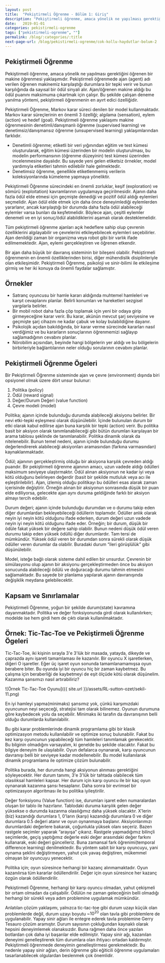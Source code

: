 ```yaml
---
layout: post
title:  "Pekiştirmeli Öğrenme - Bölüm 1: Giriş"
description: "Pekiştirmeli öğrenme, amaca yönelik ne yapılması gerektiğini öğrenen bir makine öğrenmesi yaklaşımıdır."
date:   2019-01-01
categories: pekistirmeli-ogrenme
tags: ["pekistirmeli-ogrenme", ""]
permalink: /blog/:categories/:title
next-page-url: /blog/pekistirmeli-ogrenme/cok-kollu-haydutlar-bolum-2
---
```


## Pekiştirmeli Öğrenme

Pekiştirmeli öğrenme, amaca yönelik ne yapılması gerektiğini öğrenen bir makine öğrenmesi yaklaşımıdır. Pekiştirmeli öğrenmede ajan (agent) adı verilen öğrenen makinemiz karşılaştığı durumlara bir tepki verir ve bunun karşılığında da sayısal bir ödül sinyali alır. Ajan/öğrenen makine aldığı bu ödül puanını maksimuma çıkartmak için çalışır. Bu şekilde çalışan deneme yanılma yöntemi, pekiştirmeli öğrenmenin en ayırt edici özelliğidir.

Pekiştirmeli Öğrenme, Markov karar süreci denilen bir model kullanmaktadır. Markov karar süreçlerinin en önemli 3 özelliği; algılama (sensation), eylem (action) ve hedef (goal). Pekiştirmeli öğrenme yaklaşımı makine öğrenmesinin denetimli/danışmanlı öğrenme (supervised learning) ve denetimsiz/danışmansız öğrenme (unsupervised learning) yaklaşımlarından farklıdır.

* Denetimli öğrenme; etiketli bir veri yığınından eğitim ve test kümesi oluşturularak, eğitim kümesi üzerinden bir modelin oluşturulması, bu modelin performansının (öğrenme düzeyinin) test kümesi üzerinden incelenmesine dayalıdır. Bu sayede yeni gelen etiketsiz örnekler, model yardımıyla etiketleri tahmin edilebilir hale gelmektedir.
* Denetimsiz öğrenme, genellikle etiketlenmemiş verilerin koleksiyonlarında kümeleme yapmaya yöneliktir.

Pekiştirmeli Öğrenme sürecindeki en önemli zorluklar, keşif (exploration) ve sömürü (exploitation) kavramlarının uygulamaya geçirilmesidir. Ajanın daha fazla ödül elde etmesi için geçmişte denediği ve pozitif ödül aldığı eylemleri seçmelidir. Ajan ödül elde etmek için daha önce deneyimlediği eylemlerden yararlanır, ancak karşılaştığı bir durumda daha fazla ödül alabileceği eylemler varsa bunları da keşfetmelidir. Böylece ajan, çeşitli eylemler denemeli ve en iyi sonuç/ödül alabildiklerini aşamalı olarak desteklemelidir.

Tüm pekiştirmeli öğrenme ajanları açık hedeflere sahip olup çevrenin özelliklerini algılayabilir ve çevrelerini etkileyebilecek eylemleri seçebilirler. Ajan denildiği zaman bir organizma veya robot gibi bir varlık ifade edilmemektedir. Ajan, eylemi gerçekleştiren ve öğrenen etkendir.

Bir ajan daha büyük bir davranış sisteminin bir bileşeni olabilir. Pekiştirmeli öğrenmenin en önemli özelliklerinden birisi, diğer mühendislik disiplinleriyle olan etkileşimidir. Pekiştirmeli Öğrenme, psikoloji ve sinir-bilimi ile etkileşime girmiş ve her iki konuya da önemli faydalar sağlamıştır.

## Örnekler


* Satranç oyuncusu bir hamle kararı aldığında muhtemel hamleleri ve karşıt cevaplarını planlar. Belirli konumları ve hareketleri sezgisel yargılarla belirler.
* Bir mobil robot daha fazla çöp toplamak için yeni bir odaya girip girmeyeceğine karar verir. Bu karar, akünün mevcut şarj seviyesine ve geçmişte şarj cihazını ne kadar çabuk ve kolay bulabildiğine dayanır.
* Psikolojik açıdan bakıldığında, bir karar verme sürecinde kararları nasıl verdiğimiz ve bu kararların sonuçlarının öğrenmemizi sağlayıp sağlamadığının cevabını planlar.
* Nörobilim açısından, beyinde hangi bölgelerin yer aldığı ve bu bölgelerin birbirleriyle bağlantılarının neler olduğu sorularının cevabını planlar.


## Pekiştirmeli Öğrenme Ögeleri

Bir Pekiştirmeli Öğrenme sisteminde ajan ve çevre (environment) dışında biri opsiyonel olmak üzere dört unsur bulunur:

1. Politika (policy)
2. Ödül (reward signal)
3. Değer/Durum Değeri (value function)
4. Çevre modeli (model)

Politika; ajanın içinde bulunduğu durumda alabileceği aksiyonu belirler. Bir nevi etki-tepki eşleşmesi olarak düşünülebilir. İçinde bulunulan durum bir etki olarak kabul edilirse ajan buna karşılık bir tepki (action) verir. Bu politika basit bir aksiyon olarak tanımlanabileceği gibi bütün durumları karşılayan bir arama tablosu şeklinde de tanımlanabilir. Politika dinamik olarak da nitelenebilir. Bunun temel nedeni, ajanın içinde bulunduğu durumu değerlendirerek alabileceği aksiyonları aramasından (farkına varmasından) kaynaklanmaktadır.

Ödül; ajanının gerçekleştirmiş olduğu bir aksiyona karşılık çevreden aldığı puandır. Bir pekiştirmeli öğrenme ajanının amacı, uzun vadede aldığı ödülleri maksimum seviyeye ulaştırmaktır. Ödül alınan aksiyonun ne kadar iyi veya kötü olduğunu belirleyen değerdir (basit bir şekilde mutluluk veya acı ile eşleştirilebilir). Ajan, izlemiş olduğu politikayı bu ödülleri esas alarak zaman içerisinde değiştirir. Örneğin alınan bir aksiyonun sonrasında düşük bir puan elde ediliyorsa, gelecekte ajan aynı duruma geldiğinde farklı bir aksiyon almayı tercih edebilir.

Durum değeri; ajanın içinde bulunduğu durumdan ve o durumu takip eden diğer durumlardan bekleyebileceği ödüllerin toplamıdır. Ödüller anlık olarak neyin iyi neyin kötü olduğunu ifade ederken, durum değeri uzun vadede neyin iyi neyin kötü olduğunu ifade eder. Örneğin; bir durum, düşük bir ödüle fakat yüksek bir değere sahip olabilir. Bunun nedeni düşük ödül veren durumu takip eden yüksek ödüllü diğer durumlardır. Tam tersi de mümkündür. Yüksek ödül veren bir durumdan sonra sürekli olarak düşük ödüller veren durumlar da olabilir. Buradaki durum “ileri görüşlülük” gibi düşünülebilir.

Model, isteğe bağlı olarak sisteme dahil edilen bir unsurdur. Çevrenin bir simülasyonu olup ajanın bir aksiyonu gerçekleştirmeden önce bu aksiyon sonucunda alabileceği ödülü ve doğuracağı durumu tahmin etmesini sağlamaktadır. Bu sayede bir planlama yapılarak ajanın davranışında değişiklik meydana gelebilecektir.

## Kapsam ve Sınırlamalar

Pekiştirmeli Öğrenme, yoğun bir şekilde durum(state) kavramına dayanmaktadır. Politika ve değer fonksiyonunda girdi olarak kullanılırken; modelde ise hem girdi hem de çıktı olarak kullanılmaktadır.

## Örnek: Tic-Tac-Toe ve Pekiştirmeli Öğrenme Ögeleri

Tic-Tac-Toe, iki kişinin sırayla 3'e 3'lük bir masada, yatayda, dikeyde ve çaprazda aynı işareti tamamlaması ile kazanılır. Bir oyuncu X işaretlerken, diğeri O işaretler. Eğer üç işaret oyun sonunda tamamlanamamışsa oyun berabere biter. Bu oyunda iyi bir oyuncu hiç bir zaman kaybetmez. Bu çalışma için beraberliği de kaybetmeyi de eşit ölçüde kötü olarak düşünelim. Kazanma şansımızı nasıl artırabiliriz?

![Örnek Tic-Tac-Toe Oyunu]({{ site.url }}/assets/RL-sutton-ozet/sekil-11.png)

En iyi hamleyi yapma(minimaks) şansımız yok, çünkü karşımızdaki oyuncunun neyi seçeceği, stratejisi tam olarak bilinemez. Oyunun durumuna göre kaybedecek yolu da seçebilir. Minimaks iki tarafın da davranışının belli olduğu durumlarda kullanılabilir.

Bu gibi karar problemlerinde dinamik programlama gibi bir klasik optimizasyon metodu kullanılabilir ve optimize sonuç bulunabilir. Fakat bu kez karşı oyuncunun yapabileceği tüm hamleleri tanımlamak gerekecektir. Bu bilginin olmadığını varsayalım, ki genelde bu şekilde olacaktır. Fakat bu bilgiye deneyim ile ulaşılabilir. Oyun defalarca oynanarak, karşı oyuncunun davranışı belli bir seviyeye kadar modellenebilir. Bu model kullanılarak dinamik programlama ile optimize çözüm bulunabilir.

Politika burada, her durumda hangi aksiyonun alınması gerektiğini söyleyecektir. Her durum tanımı, 3'e 3'lük bir tahtada olabilecek tüm olasılıksal hamleleri kapsar. Her durum için karşı oyuncu ile bir kaç oyun oynanarak kazanma şansı hesaplanır. Daha sonra bir evrimsel bir optimizasyon algoritması ile bu politika iyileştirilir.

Değer fonksiyonu (Value function) ise, durumları işaret eden numaralardan oluşan bir tablo ile hazırlanır. Tablodaki duruma karşılık gelen değer yüksekse o durumda kazanma olasılığımız daha yüksek olacaktır. X’lerin (biz) kazandığı durumlara 1, 0'ların (karşı) kazandığı durumlara 0 ve diğer durumlara 0.5 değeri atanır ve oyun oynanmaya başlanır. Aksiyonlarımızı durumlardaki değerlere bakarak, çoğunlukla yüksek olanı seçeriz. Bazen rastgele seçimler yaparak “arayışa” çıkarız. Rastgele yapmadığımız bilinçli seçimlerde, geçiş yaptığımız değerle eski değer arasındaki değer farkını kullanarak, eski değeri güncelleriz. Buna zamansal fark öğrenimi(temporal difference learning) denilmektedir. Bu yöntem sabit bir karşı oyuncuyu, yani oynama şeklini değiştirmeyen, yahut çok yavaş değiştiren, mükemmel olmayan bir oyuncuyu yenecektir.

Politika için; oyun süresince herhangi bir kazanç alınmamaktadır. Oyun kazanılırsa tüm kararlar ödüllendirilir. Değer için oyun süresince her kazanç özgün olarak ödüllendirilir.

Pekiştirmeli Öğrenme, herhangi bir karşı oyuncu olmadan, yahut çekişmeli bir ortam olmadan da çalışabilir. Ödülün ne zaman geleceğinin belli olmadığı herhangi bir sürekli veya adım problemine uygulamak mümkündür.

Anlatılan çözüm yaklaşımı, yalnızca tic-tac-toe gibi durum uzayı küçük olan problemlerde değil, durum uzayı boyutu ~$10^{20}$ olan tavla gibi problemlere de uygulanabilir. Yapay sinir ağları ile entegre ederek tavla problemine Gerry Tesauro çözüm aramıştır. Durum sayısının çokluğundan kaynaklı olarak hepsini deneyimlemek olanaksızdır. Buna rağmen daha önce yazılan botlardan çok daha iyi başarılar elde edilmiştir. Yapay sinir ağı, kazanılan deneyimi genelleştirerek tüm durumlara olan ihtiyacı ortadan kaldırmıştır. Pekiştirmeli öğrenmede deneyimin genelleştirmesi gerekmektedir. Bu nedenle yapay sinir ağları, derin öğrenme gibi eğiticili öğrenme uygulamaları tasarlanabilecek olgulardan beslenmek çok önemlidir.